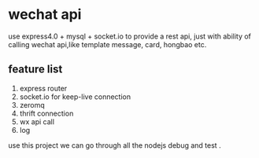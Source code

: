 wechat api
======

use express4.0 + mysql + socket.io to provide a rest api, just with ability of calling wechat api,like template message, card, hongbao etc.

## feature list

1. express router
2. socket.io for keep-live connection
3. zeromq
4. thrift connection
5. wx api call
6. log


use this project we can go through all the nodejs debug and test .